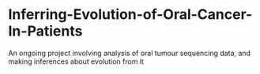 # Inferring-Evolution-of-Oral-Cancer-In-Patients
An ongoing project involving analysis of oral tumour sequencing data, and making inferences about evolution from it
